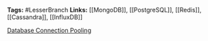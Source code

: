 **Tags:** #LesserBranch 
**Links:** [[MongoDB]], [[PostgreSQL]], [[Redis]], [[Cassandra]], [[InfluxDB]]

[Database Connection Pooling](https://stackoverflow.com/a/4041136)